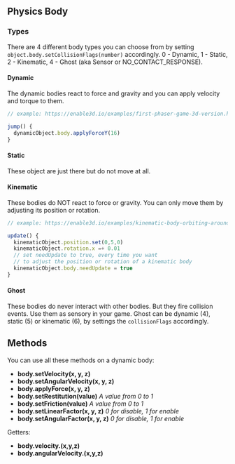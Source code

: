 ## Physics Body

### Types

There are 4 different body types you can choose from by setting `object.body.setCollisionFlags(number)` accordingly. 0 - Dynamic, 1 - Static, 2 - Kinematic, 4 - Ghost (aka Sensor or NO_CONTACT_RESPONSE).

#### Dynamic

The dynamic bodies react to force and gravity and you can apply velocity and torque to them.

```js
// example: https://enable3d.io/examples/first-phaser-game-3d-version.html

jump() {
  dynamicObject.body.applyForceY(16)
}
```

#### Static

These object are just there but do not move at all.

#### Kinematic

These bodies do NOT react to force or gravity. You can only move them by adjusting its position or rotation.

```js
// example: https://enable3d.io/examples/kinematic-body-orbiting-around-sun.html

update() {
  kinematicObject.position.set(0,5,0)
  kinematicObject.rotation.x =+ 0.01
  // set needUpdate to true, every time you want
  // to adjust the position or rotation of a kinematic body
  kinematicObject.body.needUpdate = true
}
```

#### Ghost

These bodies do never interact with other bodies. But they fire collision events. Use them as sensory in your game. Ghost can be dynamic (4), static (5) or kinematic (6), by settings the `collisionFlags` accordingly.

## Methods

You can use all these methods on a dynamic body:

- **body.setVelocity(x, y, z)**
- **body.setAngularVelocity(x, y, z)**
- **body.applyForce(x, y, z)**
- **body.setRestitution(value)** _A value from 0 to 1_
- **body.setFriction(value)** _A value from 0 to 1_
- **body.setLinearFactor(x, y, z)** _0 for disable, 1 for enable_
- **body.setAngularFactor(x, y, z)** _0 for disable, 1 for enable_

Getters:

- **body.velocity.(x,y,z)**
- **body.angularVelocity.(x,y,z)**
